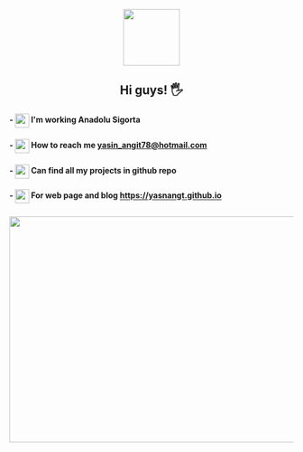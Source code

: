 <p align="center" > <img src="https://media.giphy.com/media/i4MAH84pqe2m2aVojc/giphy.gif?cid=ecf05e479fswiqbkjeg28865s67r9836c3pc93f762uyjwko&rid=giphy.gif&ct=g" width="100" height="100" > </p>

## <p align=center >Hi guys! 🖐</p>

                  
#### - <img src="https://user-images.githubusercontent.com/44297835/132100835-b8f3f959-8b23-48ae-ac97-5a36486e8979.png" width="25" height="25" align="center"> I'm working Anadolu Sigorta
#### - <img src="https://user-images.githubusercontent.com/44297835/132100779-84a02a06-0c8a-4e65-bdb4-511326b81250.png" width="25" height="25" align="center"> How to reach me yasin_angit78@hotmail.com
#### - <img src="https://user-images.githubusercontent.com/44297835/132101027-d2f8478c-c221-4ebc-8a43-723b4fe31b7c.png" width="25" height="25" align="center"> Can find all my projects in github repo
#### - <img src="https://user-images.githubusercontent.com/44297835/132101189-ec56ccdd-89c5-4c02-9e86-5bde55496c3d.png" width="25" height="25" align="center"> For web page and blog https://yasnangt.github.io


### <p align="center"> <img src="https://media.giphy.com/media/Lny6Rw04nsOOc/giphy.gif?cid=ecf05e47nuibudb1bzrwzil0tobsmw71870vmdpu66v5qv5q&rid=giphy.gif&ct=g" width="600" height="400" > </p>



